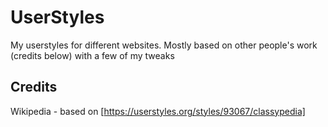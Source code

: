 # UserStyles

My userstyles for different websites. Mostly based on other people's work (credits below) with a few of my tweaks

## Credits

Wikipedia - based on [https://userstyles.org/styles/93067/classypedia]